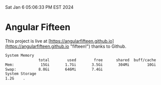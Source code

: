 Sat Jan  6 05:06:33 PM EST 2024

# Angular Fifteen


This project is live at [https://angularfifteen.github.io](https://angularfifteen.github.io "fifteen!") thanks to Github.

```bash
System Memory
               total        used        free      shared  buff/cache   available
Mem:            15Gi       1.7Gi       3.5Gi       304Mi        10Gi        13Gi
Swap:          8.0Gi       646Mi       7.4Gi
System Storage
1.2G	.
```
```bash
